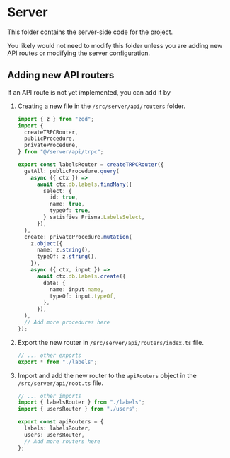 # Server

This folder contains the server-side code for the project.

You likely would not need to modify this folder unless you are adding new API
routes or modifying the server configuration.

## Adding new API routers

If an API route is not yet implemented, you can add it by

1. Creating a new file in the `/src/server/api/routers` folder.

   ```ts
   import { z } from "zod";
   import {
     createTRPCRouter,
     publicProcedure,
     privateProcedure,
   } from "@/server/api/trpc";

   export const labelsRouter = createTRPCRouter({
     getAll: publicProcedure.query(
       async ({ ctx }) =>
         await ctx.db.labels.findMany({
           select: {
             id: true,
             name: true,
             typeOf: true,
           } satisfies Prisma.LabelsSelect,
         }),
     ),
     create: privateProcedure.mutation(
       z.object({
         name: z.string(),
         typeOf: z.string(),
       }),
       async ({ ctx, input }) =>
         await ctx.db.labels.create({
           data: {
             name: input.name,
             typeOf: input.typeOf,
           },
         }),
     ),
     // Add more procedures here
   });
   ```

2. Export the new router in `/src/server/api/routers/index.ts` file.

   ```ts
   // ... other exports
   export * from "./labels";
   ```

3. Import and add the new router to the `apiRouters` object in the
   `/src/server/api/root.ts` file.

   ```ts
   // ... other imports
   import { labelsRouter } from "./labels";
   import { usersRouter } from "./users";

   export const apiRouters = {
     labels: labelsRouter,
     users: usersRouter,
     // Add more routers here
   };
   ```
